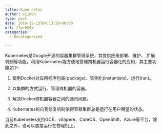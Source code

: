 ```yaml
---
title: Kubernetes
author: w1100n
type: post
date: 2016-12-13T04:13:28+00:00
url: /?p=9543
categories:
  - Uncategorized

---
```

Kubernetes是Google开源的容器集群管理系统，其提供应用部署、维护、 扩展机制等功能，利用Kubernetes能方便地管理跨机器运行容器化的应用，其主要功能如下: 
  
1) 使用Docker对应用程序包装(package)、实例化(instantiate)、运行(run)。

2) 以集群的方式运行、管理跨机器的容器。

3) 解决Docker跨机器容器之间的通讯问题。

4) Kubernetes的自我修复机制使得容器集群总是运行在用户期望的状态。

当前Kubernetes支持GCE、vShpere、CoreOS、OpenShift、Azure等平台，除此之外，也可以直接运行在物理机上。